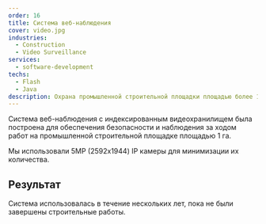 ```yaml
---
order: 16
title: Система веб-наблюдения
cover: video.jpg
industries:
  - Construction
  - Video Surveillance
services:
  - software-development
techs:
  - Flash
  - Java
description: Охрана промышленной строительной площадки площадью более 1 га.
---
```

Система веб-наблюдения с индексированным видеохранилищем была построена для обеспечения безопасности и наблюдения за ходом работ на промышленной строительной площадке площадью 1 га.

Мы использовали 5MP (2592х1944) IP камеры для минимизации их количества.

## Результат

Система использовалась в течение нескольких лет, пока не были завершены строительные работы.
